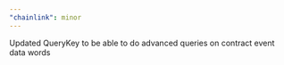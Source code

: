 ```yaml
---
"chainlink": minor
---
```


Updated QueryKey to be able to do advanced queries on contract event data words
